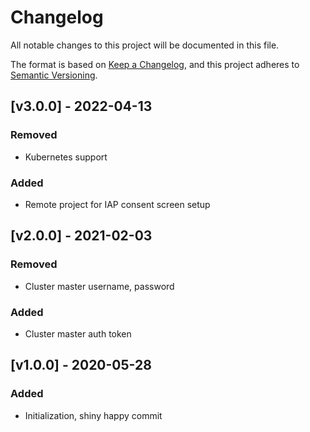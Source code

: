 # Changelog
All notable changes to this project will be documented in this file.

The format is based on [Keep a Changelog](https://keepachangelog.com/en/1.0.0/),
and this project adheres to [Semantic Versioning](https://semver.org/spec/v2.0.0.html).

## [v3.0.0] - 2022-04-13
### Removed
- Kubernetes support
### Added
- Remote project for IAP consent screen setup

## [v2.0.0] - 2021-02-03
### Removed
- Cluster master username, password
### Added
- Cluster master auth token

## [v1.0.0] - 2020-05-28
### Added
- Initialization, shiny happy commit
